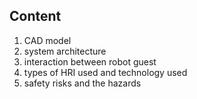 ## Content

1. CAD model
2. system architecture
3. interaction between robot guest
4. types of HRI used and technology used
5. safety risks and the hazards





